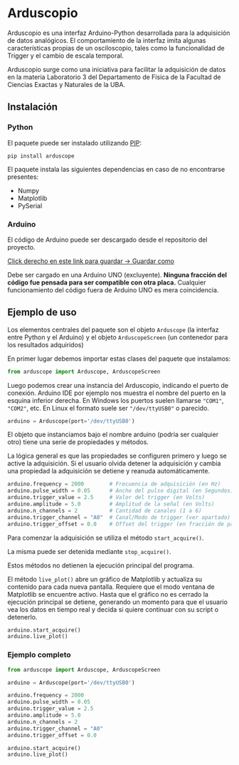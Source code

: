 # Arduscopio

Arduscopio es una interfaz Arduino-Python desarrollada para la adquisición de datos analógicos. El comportamiento de la interfaz imita algunas características propias de un osciloscopio, tales como la funcionalidad de Trigger y el cambio de escala temporal.

Arduscopio surge como una iniciativa para facilitar la adquisición de datos en la materia Laboratorio 3 del Departamento de Física de la Facultad de Ciencias Exactas y Naturales de la UBA.

## Instalación

### Python

El paquete puede ser instalado utilizando [PIP](https://pypi.org/project/arduscope):

```
pip install arduscope
```

El paquete instala las siguientes dependencias en caso de no encontrarse presentes: 
  - Numpy
  - Matplotlib
  - PySerial

### Arduino

El código de Arduino puede ser descargado desde el repositorio del proyecto.

[Click derecho en este link para guardar -> Guardar como](https://raw.githubusercontent.com/alemazzeo/arduscope/main/arduscope/arduscope.ino)

Debe ser cargado en una Arduino UNO (excluyente).
**Ninguna fracción del código fue pensada para ser compatible con otra placa.**
Cualquier funcionamiento del código fuera de Arduino UNO es mera coincidencia.

## Ejemplo de uso

Los elementos centrales del paquete son el objeto `Arduscope` (la interfaz entre Python y el Arduino)
y el objeto `ArduscopeScreen` (un contenedor para los resultados adquiridos)

En primer lugar debemos importar estas clases del paquete que instalamos:

```python
from arduscope import Arduscope, ArduscopeScreen
```

Luego podemos crear una instancia del Arduscopio, indicando el puerto de conexión.
Arduino IDE por ejemplo nos muestra el nombre del puerto en la esquina inferior derecha.
En Windows los puertos suelen llamarse `"COM1"`, `"COM2"`, etc.
En Linux el formato suele ser `"/dev/ttyUSB0"` o parecido.

```python
arduino = Arduscope(port='/dev/ttyUSB0')
```

El objeto que instanciamos bajo el nombre arduino (podría ser cualquier otro) tiene
una serie de propiedades y métodos.

La lógica general es que las propiedades se configuren primero y luego se active la adquisición.
Si el usuario olvida detener la adquisición y cambia una propiedad la adquisición se detiene y reanuda automáticamente.

```python
arduino.frequency = 2000        # Frecuencia de adquisición (en Hz)
arduino.pulse_width = 0.05      # Ancho del pulso digital (en Segundos)
arduino.trigger_value = 2.5     # Valor del trigger (en Volts)
arduino.amplitude = 5.0         # Amplitud de la señal (en Volts)
arduino.n_channels = 2          # Cantidad de canales (1 a 6)
arduino.trigger_channel = "A0"  # Canal/Modo de trigger (ver apartado)
arduino.trigger_offset = 0.0    # Offset del trigger (en fracción de pantalla)
```

Para comenzar la adquisición se utiliza el método `start_acquire()`.

La misma puede ser detenida mediante `stop_acquire()`.

Estos métodos no detienen la ejecución principal del programa.

El método `live_plot()` abre un gráfico de Matplotlib y actualiza su contenido
para cada nueva pantalla. Requiere que el modo ventana de Matplotlib se encuentre activo.
Hasta que el gráfico no es cerrado la ejecución principal se detiene, generando un momento
para que el usuario vea los datos en tiempo real y decida si quiere continuar con su script o detenerlo.

```python
arduino.start_acquire()
arduino.live_plot()
```

### Ejemplo completo

```python
from arduscope import Arduscope, ArduscopeScreen

arduino = Arduscope(port='/dev/ttyUSB0')

arduino.frequency = 2000
arduino.pulse_width = 0.05
arduino.trigger_value = 2.5
arduino.amplitude = 5.0
arduino.n_channels = 2
arduino.trigger_channel = "A0"
arduino.trigger_offset = 0.0

arduino.start_acquire()
arduino.live_plot()
```
